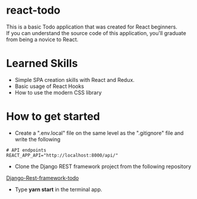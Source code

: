 # react-todo

This is a basic Todo application that was created for React beginners.  
If you can understand the source code of this application, you'll graduate from being a novice to React.

# Learned Skills

- Simple SPA creation skills with React and Redux.
- Basic usage of React Hooks
- How to use the modern CSS library

# How to get started

- Create a ".env.local" file on the same level as the ".gitignore" file and write the following

```
# API endpoints
REACT_APP_API="http://localhost:8000/api/"
```

- Clone the Django REST framework project from the following repository

[Django-Rest-framework-todo](https://github.com/Naoya-abe/Django-Rest-framework-todo)

- Type **yarn start** in the terminal app.
